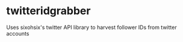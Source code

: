 # twitteridgrabber
Uses sixohsix's twitter API library to harvest follower IDs from twitter accounts

